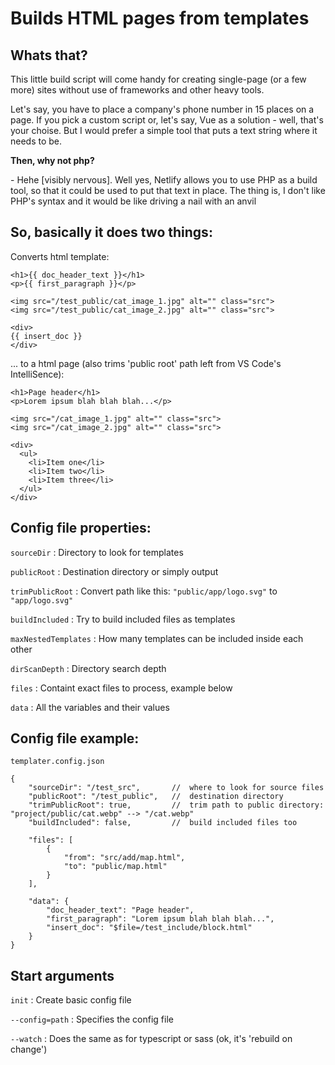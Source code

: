 # Builds HTML pages from templates

## Whats that?

This little build script will come handy for creating single-page (or a few more) sites without use of frameworks and other heavy tools.

Let's say, you have to place a company's phone number in 15 places on a page. If you pick a custom script or, let's say, Vue as a solution - well, that's your choise. But I would prefer a simple tool that puts a text string where it needs to be.

**Then, why not php?**

 \- Hehe \[visibly nervous\]. Well yes, Netlify allows you to use PHP as a build tool, so that it could be used to put that text in place. The thing is, I don't like PHP's syntax and it would be like driving a nail with an anvil

## So, basically it does two things:

Converts html template:
```
<h1>{{ doc_header_text }}</h1>
<p>{{ first_paragraph }}</p>

<img src="/test_public/cat_image_1.jpg" alt="" class="src">
<img src="/test_public/cat_image_2.jpg" alt="" class="src">

<div>
{{ insert_doc }}
</div>
```

... to a html page (also trims 'public root' path left from VS Code's IntelliSence):
```
<h1>Page header</h1>
<p>Lorem ipsum blah blah blah...</p>

<img src="/cat_image_1.jpg" alt="" class="src">
<img src="/cat_image_2.jpg" alt="" class="src">

<div>
  <ul>
    <li>Item one</li>
    <li>Item two</li>
    <li>Item three</li>
  </ul>
</div>
```

## Config file properties:

`sourceDir` : Directory to look for templates

`publicRoot` : Destination directory or simply output

`trimPublicRoot` : Convert path like this: `"public/app/logo.svg"` to `"app/logo.svg"`

`buildIncluded` : Try to build included files as templates

`maxNestedTemplates` : How many templates can be included inside each other

`dirScanDepth` : Directory search depth

`files` : Containt exact files to process, example below

`data` : All the variables and their values


## Config file example:

	templater.config.json
```
{
	"sourceDir": "/test_src",		//	where to look for source files
	"publicRoot": "/test_public",	//	destination directory
	"trimPublicRoot": true,			//	trim path to public directory: "project/public/cat.webp" --> "/cat.webp"
	"buildIncluded": false,			//	build included files too

	"files": [
		{
			"from": "src/add/map.html",
			"to": "public/map.html"
		}
	],

	"data": {
		"doc_header_text": "Page header",
		"first_paragraph": "Lorem ipsum blah blah blah...",
		"insert_doc": "$file=/test_include/block.html"
	}
}
```

## Start arguments

`init`	: Create basic config file

`--config=path` : Specifies the config file

`--watch` : Does the same as for typescript or sass (ok, it's 'rebuild on change')
